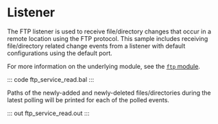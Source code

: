 # Listener

The FTP listener is used to receive file/directory changes that occur in a remote location using the FTP protocol. This sample includes receiving file/directory related change events from a listener with default configurations using the default port.

For more information on the underlying module, see the [`ftp` module](https://lib.ballerina.io/ballerina/ftp/latest/).

::: code ftp_service_read.bal :::

Paths of the newly-added and newly-deleted files/directories during the latest polling will be printed for each of the polled events.

::: out ftp_service_read.out :::
